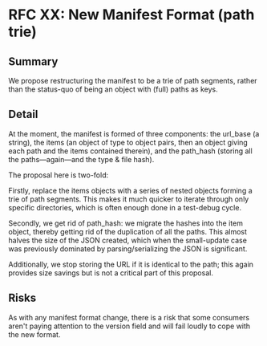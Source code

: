 # RFC XX: New Manifest Format (path trie)

## Summary

We propose restructuring the manifest to be a trie of path segments, rather than the status-quo of being an object with (full) paths as keys.

## Detail

At the moment, the manifest is formed of three components: the url_base (a string), the items (an object of type to object pairs, then an object giving each path and the items contained therein), and the path_hash (storing all the paths—again—and the type & file hash).

The proposal here is two-fold:

Firstly, replace the items objects with a series of nested objects forming a trie of path segments. This makes it much quicker to iterate through only specific directories, which is often enough done in a test-debug cycle.

Secondly, we get rid of path_hash: we migrate the hashes into the item object, thereby getting rid of the duplication of all the paths. This almost halves the size of the JSON created, which when the small-update case was previously dominated by parsing/serializing the JSON is significant.

Additionally, we stop storing the URL if it is identical to the path; this again provides size savings but is not a critical part of this proposal.

## Risks

As with any manifest format change, there is a risk that some consumers aren't paying attention to the version field and will fail loudly to cope with the new format.

